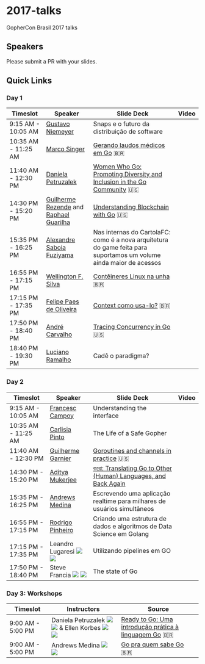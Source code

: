 # 2017-talks
GopherCon Brasil 2017 talks

## Speakers
Please submit a PR with your slides.

## Quick Links

### Day 1

| Timeslot    | Speaker     | Slide Deck | Video | 
| ----------- | ----------- | ---------- | ----- | 
| 9:15 AM - 10:05 AM | [Gustavo Niemeyer](https://github.com/niemeyer) | Snaps e o futuro da distribuição de software | |
| 10:35 AM - 11:25 AM | [Marco Singer](https://github.com/marcosinger) | [Gerando laudos médicos em Go](https://github.com/gopherconbr/2017-talks/blob/master/gerando_laudos_medicos_em_go.pdf) :brazil: | |
| 11:40 AM - 12:30 PM | [Daniela Petruzalek](https://github.com/danicat) | [Women Who Go: Promoting Diversity and Inclusion in the Go Community](https://speakerdeck.com/danicat/wwg-promoting-diversity-and-inclusion-in-the-go-community) :us: | |
| 14:30 PM - 15:20 PM | [Guilherme Rezende](https://github.com/guilhermebr) and [Raphael Guarilha](https://github.com/guarilha) | [Understanding Blockchain with Go](https://gitpitch.com/guilhermebr/blockchain-talk) :us: | |
| 15:35 PM - 16:25 PM | [Alexandre Saboia Fuziyama](https://github.com/saboia) | Nas internas do CartolaFC: como é a nova arquitetura do game feita para suportamos um volume ainda maior de acessos | |
| 16:55 PM - 17:15 PM | [Wellington F. Silva](http://wfsilva.com) | [Contêineres Linux na unha](https://speakerdeck.com/wsilva/linux-conteineres-na-unha-gophercon-brasil-2017) :brazil: | |
| 17:15 PM - 17:35 PM | [Felipe Paes de Oliveira](https://github.com/felipeweb) | [Context como usa-lo?](https://www.felipeweb.net.br/talk/context/) :brazil: | |
| 17:50 PM - 18:40 PM | [André Carvalho](https://github.com/andrestc) | [Tracing Concurrency in Go](https://github.com/gopherconbr/2017-talks/blob/master/go-execution-tracer.pdf) :us: | |
| 18:40 PM - 19:30 PM | [Luciano Ramalho](https://github.com/ramalho) | Cadê o paradigma? | |

### Day 2

| Timeslot    | Speaker     | Slide Deck | Video |
| ----------- | ----------- | ---------- | ----- |
| 9:15 AM - 10:05 AM | [Francesc Campoy](https://github.com/campoy) | Understanding the interface | |
| 10:35 AM - 11:25 AM | [Carlisia Pinto](https://github.com/carlisia) | The Life of a Safe Gopher | |
| 11:40 AM - 12:30 PM | [Guilherme Garnier](https://github.com/ggarnier) | [Goroutines and channels in practice](https://github.com/gopherconbr/2017-talks/blob/master/goroutines-and-channels-in-practice.pdf) :us: | |
| 14:30 PM - 15:20 PM | [Aditya Mukerjee](https://github.com/chimeracoder) | [করো: Translating Go to Other (Human) Languages, and Back Again ](https://speakerdeck.com/chimeracoder/kro-translating-go-to-other-human-languages-and-back-again-gophercon-brasil)| |
| 15:35 PM - 16:25 PM | [Andrews Medina](https://github.com/andrewsmedina) | Escrevendo uma aplicação realtime para milhares de usuários simultâneos | |
| 16:55 PM - 17:15 PM | [Rodrigo Pinheiro](https://github.com/rpinheiroalmeida) | Criando uma estrutura de dados e algoritmos de Data Science em Golang | |
| 17:15 PM - 17:35 PM | Leandro Lugaresi [![](https://www.codeproject.com/script/Membership/Images/octicons_github.png)](https://github.com/leandro-lugaresi) [![](https://s.gr-assets.com/assets/icons/twitter_icon-2289166aec1c47ee68cfb5716142273f.jpg)](https://twitter.com/leandrolugaresi)| Utilizando pipelines em GO | |
| 17:50 PM - 18:40 PM | Steve Francia [![](https://www.codeproject.com/script/Membership/Images/octicons_github.png)](https://github.com/spf13) [![](https://s.gr-assets.com/assets/icons/twitter_icon-2289166aec1c47ee68cfb5716142273f.jpg)](https://twitter.com/spf13) | The state of Go | |

### Day 3: Workshops

| Timeslot    | Instructors | Source |
| ----------- | ----------- | -------|
| 9:00 AM - 5:00 PM | Daniela Petruzalek [![](https://www.codeproject.com/script/Membership/Images/octicons_github.png)](https://github.com/danicat) [![](https://s.gr-assets.com/assets/icons/twitter_icon-2289166aec1c47ee68cfb5716142273f.jpg)](https://twitter.com/danicat83) & Ellen Korbes [![](https://www.codeproject.com/script/Membership/Images/octicons_github.png)](https://github.com/ellenkorbes) [![](https://s.gr-assets.com/assets/icons/twitter_icon-2289166aec1c47ee68cfb5716142273f.jpg)](https://twitter.com/ellenkorbes) | [Ready to Go: Uma introdução prática à linguagem Go](https://github.com/ellenkorbes/ready-to-go) :brazil: |
| 9:00 AM - 5:00 PM | Andrews Medina [![](https://www.codeproject.com/script/Membership/Images/octicons_github.png)](https://github.com/andrewsmedina) [![](https://s.gr-assets.com/assets/icons/twitter_icon-2289166aec1c47ee68cfb5716142273f.jpg)](https://twitter.com/andrewsmedina) | [Go pra quem sabe Go](https://github.com/andrewsmedina/go-para-quem-sabe-go) :brazil: |
